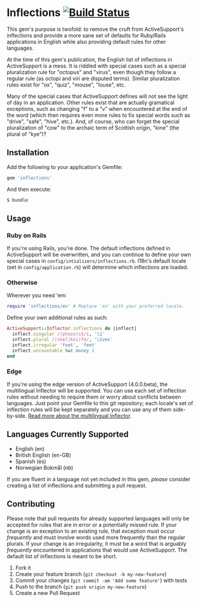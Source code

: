 # Inflections [![Build Status](https://secure.travis-ci.org/davidcelis/inflections.png)](http://travis-ci.org/davidcelis/inflections)

This gem's purpose is twofold: to remove the cruft from ActiveSupport's inflections and provide a more sane set of defaults for Ruby/Rails applications in English while also providing default rules for other languages.

At the time of this gem's publication, the English list of inflections in ActiveSupport is a mess. It is riddled with special cases such as a special pluralization rule for "octopus" and "virus", even though they follow a regular rule (as octopi and viri are disputed terms). Similar pluralization rules exist for "ox", "quiz", "mouse", "louse", etc.

Many of the special cases that ActiveSupport defines will not see the light of day in an application. Other rules exist that are actually gramatical exceptions, such as changing "f" to a "v" when encountered at the end of the word (which then requires even more rules to fix special words such as "drive", "safe", "hive", etc.). And, of course, who can forget the special pluralization of "cow" to the archaic term of Scottish origin, "kine" (the plural of "kye")?

## Installation

Add the following to your application's Gemfile:

```ruby
gem 'inflections'
```

And then execute:

```bash
$ bundle
```

## Usage

### Ruby on Rails

If you're using Rails, you're done. The default inflections defined in ActiveSupport will be overwritten, and you can continue to define your own special cases in `config/intializers/inflections.rb`. I18n's default locale (set in `config/application.rb`) will determine which inflections are loaded.

### Otherwise

Wherever you need 'em:

```ruby
require 'inflections/en' # Replace 'en' with your preferred locale.
```

Define your own additional rules as such:

```ruby
ActiveSupport::Inflector.inflections do |inflect|
  inflect.singular /(phase)s$/i, '\1' 
  inflect.plural /(shel|kni)fe/, '\1ves'
  inflect.irregular 'foot', 'feet'
  inflect.uncountable %w( money )
end
```

### Edge

If you're using the edge version of ActiveSupport (4.0.0.beta), the multilingual Inflector will be supported. You can use each set of inflection rules without needing to require them or worry about conflicts between languages. Just point your Gemfile to this git repository; each locale's set of inflection rules will be kept separately and you can use any of them side-by-side. [Read more about the multilingual Inflector](http://davidcelis.com/blog/2012/07/31/edge-rails-a-multilingual-inflector/).

## Languages Currently Supported

* English (en)
* British English (en-GB)
* Spanish (es)
* Norwegian Bokmål (nb)

If you are fluent in a language not yet included in this gem, _please_ consider creating a list of inflections and submitting a pull request.

## Contributing

Please note that pull requests for already supported languages will only be accepted for rules that are in error or a potentially missed rule. If your change is an exception to an existing rule, that exception must occur _frequently_ and must involve words used more frequently than the regular plurals. If your change is an irregularity, it must be a word that is arguably _frequently_ encountered in applications that would use ActiveSupport. The default list of inflections is meant to be short.

1. Fork it
2. Create your feature branch (`git checkout -b my-new-feature`)
3. Commit your changes (`git commit -am 'Add some feature'`) with tests
4. Push to the branch (`git push origin my-new-feature`)
5. Create a new Pull Request

